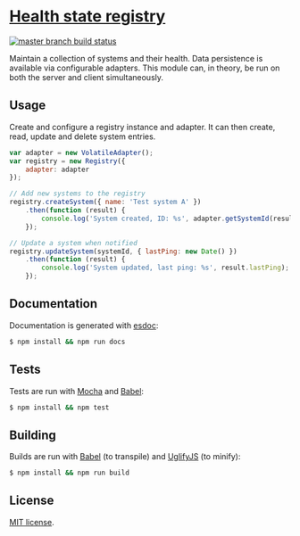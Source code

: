 [Health state registry][site]
============================

[![master branch build status][build-icon]][build-link]

Maintain a collection of systems and their health. Data persistence is available
via configurable adapters. This module can, in theory, be run on both the server
and client simultaneously.

## Usage

Create and configure a registry instance and adapter. It can then create, read,
update and delete system entries.

```js
var adapter = new VolatileAdapter();
var registry = new Registry({
	adapter: adapter
});

// Add new systems to the registry
registry.createSystem({ name: 'Test system A' })
	.then(function (result) {
		console.log('System created, ID: %s', adapter.getSystemId(result));
	});

// Update a system when notified
registry.updateSystem(systemId, { lastPing: new Date() })
	.then(function (result) {
		console.log('System updated, last ping: %s', result.lastPing);
	});
```

## Documentation

Documentation is generated with [esdoc][esdoc]:

```sh
$ npm install && npm run docs
```

## Tests

Tests are run with [Mocha][mocha] and [Babel][babel]:

```sh
$ npm install && npm test
```

## Building

Builds are run with [Babel][babel] (to transpile) and [UglifyJS][uglify] (to
minify):

```sh
$ npm install && npm run build
```

## License

[MIT license](LICENSE).

[site]: http://j-.github.io/health-state-registry/
[build-icon]: https://travis-ci.org/j-/health-state-registry.svg?branch=master
[build-link]: https://travis-ci.org/j-/health-state-registry
[esdoc]: https://esdoc.org/
[mocha]: https://mochajs.org/
[babel]: https://babeljs.io/
[uglify]: http://lisperator.net/uglifyjs/
